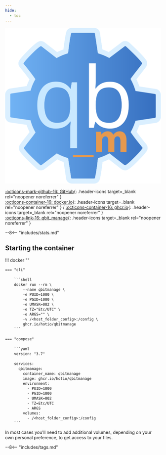 ```yaml
---
hide:
  - toc
---
```


<div class="image-logo"><img src="/img/image-logos/qbitmanage.png" alt="logo"></div>

[:octicons-mark-github-16: GitHub](https://github.com/hotio/qbitmanage){: .header-icons target=_blank rel="noopener noreferrer" }  
[:octicons-container-16: docker.io](https://hub.docker.com/r/hotio/qbitmanage){: .header-icons target=_blank rel="noopener noreferrer" }
 / [:octicons-container-16: ghcr.io](https://github.com/orgs/hotio/packages/container/package/qbitmanage){: .header-icons target=_blank rel="noopener noreferrer" }  
[:octicons-link-16: qbit_manage](https://github.com/StuffAnThings/qbit_manage){: .header-icons target=_blank rel="noopener noreferrer" }  

--8<-- "includes/stats.md"

## Starting the container

!!! docker ""

    === "cli"

        ```shell
        docker run --rm \
            --name qbitmanage \
            -e PUID=1000 \
            -e PGID=1000 \
            -e UMASK=002 \
            -e TZ="Etc/UTC" \
            -e ARGS="" \
            -v /<host_folder_config>:/config \
            ghcr.io/hotio/qbitmanage
        ```

    === "compose"

        ```yaml
        version: "3.7"

        services:
          qbitmanage:
            container_name: qbitmanage
            image: ghcr.io/hotio/qbitmanage
            environment:
              - PUID=1000
              - PGID=1000
              - UMASK=002
              - TZ=Etc/UTC
              - ARGS
            volumes:
              - /<host_folder_config>:/config
        ```

In most cases you'll need to add additional volumes, depending on your own personal preference, to get access to your files.

--8<-- "includes/tags.md"
